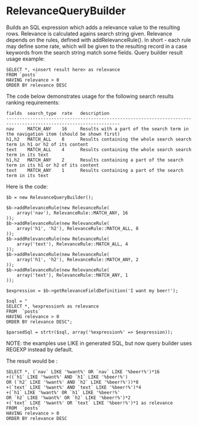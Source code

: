 # RelevanceQueryBuilder

Builds an SQL expression which adds a relevance value to the resulting rows.
Relevance is calculated agains search string given. Relevance depends on the rules,
defined with addRelevanceRule(). In short - each rule may define some rate, which will be given
to the resulting record in a case keywords from the search string match some fields.
Query builder result usage example:

	SELECT *, <insert result here> as relevance
	FROM `posts`
	HAVING relevance > 0
	ORDER BY relevance DESC

The code below demonstrates usage for the following search results ranking requirements:

	fields  search_type  rate   description
	-----------------------------------------------------------------------------------------------------------------
	nav     MATCH_ANY    16     Results with a part of the search term in the navigation item (should be shown first)
	h1,h2   MATCH_ALL    8      Results containing the whole search search term in h1 or h2 of its content
	text    MATCH_ALL    4      Results containing the whole search search term in its text
	h1,h2   MATCH_ANY    2      Results containing a part of the search term in its h1 or h2 of its content
	text    MATCH_ANY    1      Results containing a part of the search term in its text

Here is the code:

	$b = new RelevanceQueryBuilder();

	$b->addRelevanceRule(new RelevanceRule(
		array('nav'), RelevanceRule::MATCH_ANY, 16
	));
	$b->addRelevanceRule(new RelevanceRule(
		array('h1', 'h2'), RelevanceRule::MATCH_ALL, 8
	));
	$b->addRelevanceRule(new RelevanceRule(
		array('text'), RelevanceRule::MATCH_ALL, 4
	));
	$b->addRelevanceRule(new RelevanceRule(
		array('h1', 'h2'), RelevanceRule::MATCH_ANY, 2
	));
	$b->addRelevanceRule(new RelevanceRule(
		array('text'), RelevanceRule::MATCH_ANY, 1
	));

	$expression = $b->getRelevanceFieldDefinition('I want my beer!');

	$sql = "
	SELECT *, %expression% as relevance
	FROM  `posts`
	HAVING relevance > 0
	ORDER BY relevance DESC";

	$parsedSql = strtr($sql, array('%expression%' => $expression));

NOTE: the examples use LIKE in generated SQL, but now query builder uses REGEXP instead by default.

The result would be :

	SELECT *, (`nav` LIKE '%want%' OR `nav` LIKE '%beer!%')*16
	+((`h1` LIKE '%want%' AND `h1` LIKE '%beer!%')
	OR (`h2` LIKE '%want%' AND `h2` LIKE '%beer!%'))*8
	+(`text` LIKE '%want%' AND `text` LIKE '%beer!%')*4
	+(`h1` LIKE '%want%' OR `h1` LIKE '%beer!%'
	OR `h2` LIKE '%want%' OR `h2` LIKE '%beer!%')*2
	+(`text` LIKE '%want%' OR `text` LIKE '%beer!%')*1 as relevance
	FROM  `posts`
	HAVING relevance > 0
	ORDER BY relevance DESC